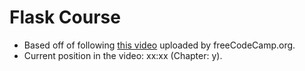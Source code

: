 # Flask Course
- Based off of following [this video](https://www.youtube.com/watch?v=Qr4QMBUPxWo) uploaded by freeCodeCamp.org.
- Current position in the video: xx:xx (Chapter: y).
